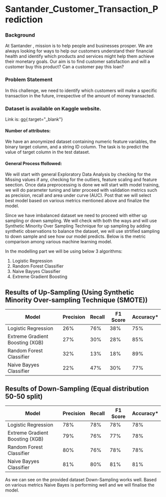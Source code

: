# Santander_Customer_Transaction_Prediction

### Background
At Santander , mission is to help people and businesses prosper. We are always looking for ways to help our customers understand their financial health and identify which products and services might help them achieve their monetary goals.
Our aim is to find customer satisfaction and will a customer buy this product? Can a customer pay this loan?

### Problem Statement
In this challenge, we need to identify which customers will make a specific transaction in the future, irrespective of the amount of money transacted.

### Dataset is available on Kaggle website. 
Link is: [go](https://www.kaggle.com/c/santander-customer-transaction-prediction/data){:target="_blank"}

#### Number of attributes:
We have an anonymized dataset containing numeric feature variables, the binary target column, and a string ID column. The task is to predict the value of target column in the test dataset. 

#### General Process ffollowed:
We will start with general Exploratory Data Analysis by checking for the Missing values if any, checking for the outliers, feature scaling and feature seection. Once data preprocessing is done we will start with model training, we will do parameter tuning and later proceed with validation metrics such as precision, recall and area under curve (AUC). Post that we will select best model based on various metrics mentioned above and finalize the model.

Since we have imbalanced dataset we need to proceed with either up sampling or down sampling. We will check with both the ways and will use Synthetic Minority Over Sampling Technique for up sampling by adding synthetic observations to balance the dataset, we will use strtified sampling to down sample and see how our model predicts. Below is the metric comparison among various machine learning model.

In the modelling part we will be using below 3 algorithms:
1. Logistic Regression
2. Random Forest Classifier
3. Naive Bayyes Classifier
4. Extreme Gradient Boosting

## Results of Up-Sampling (Using Synthetic Minority Over-sampling Technique (SMOTE))
|Model | Precision | Recall |F1 Score | Accuracy* |
|---|---|---|---|---|
|Logistic Regression | 26% | 76% | 38% | 75% |
|Extreme Gradient Boosting (XGB) | 27% | 30% | 28% | 85% |
|Random Forest Classifier | 32% | 13% | 18% | 89% |
|Naive Bayyes Classifier | 22% | 47% | 30% | 77% |

## Results of Down-Sampling (Equal distribution 50-50 split)
|Model | Precision | Recall |F1 Score | Accuracy* |
|---|---|---|---|---|
|Logistic Regression | 78% | 78% | 78% | 78% |
|Extreme Gradient Boosting (XGB) | 79% | 76% | 77% | 78% |
|Random Forest Classifier | 80% | 76% | 78% | 78% |
|Naive Bayyes Classifier | 81% | 80% | 81% | 81% |

As we can see on the provided dataset Down-Sampling works well. Based on various metrics Naive Bayes is performing well and we will finalise the model.
